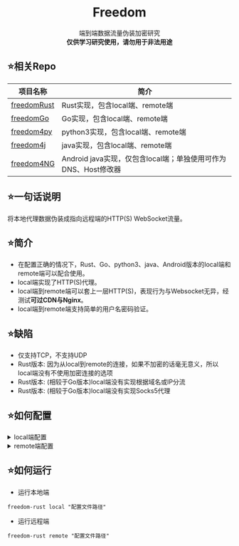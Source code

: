 <h1 align="center">  
    <strong>
        Freedom
    </strong>
</h1>
<p align="center">
    端到端数据流量伪装加密研究
  <br/>
    <strong>仅供学习研究使用，请勿用于非法用途</strong>
</p>


## :star:相关Repo
| 项目名称  | 简介 | 
| ------------- | ------------- |   
| [freedomRust](https://github.com/nICEnnnnnnnLee/freedomRust)  |  Rust实现，包含local端、remote端  | 
| [freedomGo](https://github.com/nICEnnnnnnnLee/freedomGo)  |  Go实现，包含local端、remote端  | 
| [freedom4py](https://github.com/nICEnnnnnnnLee/freedom4py)  |  python3实现，包含local端、remote端  | 
| [freedom4j](https://github.com/nICEnnnnnnnLee/freedom4j)  |  java实现，包含local端、remote端  | 
| [freedom4NG](https://github.com/nICEnnnnnnnLee/freedom4NG)  | Android java实现，仅包含local端；单独使用可作为DNS、Host修改器 | 
 



## :star:一句话说明  
将本地代理数据伪装成指向远程端的HTTP(S) WebSocket流量。

## :star:简介  
+ 在配置正确的情况下，Rust、Go、python3、java、Android版本的local端和remote端可以配合使用。  
+ local端实现了HTTP(S)代理。  
+ local端到remote端可以套上一层HTTP(S)，表现行为与Websocket无异，经测试**可过CDN与Nginx**。  
+ local端到remote端支持简单的用户名密码验证。  

## :star:缺陷  
+ 仅支持TCP，不支持UDP
+ Rust版本: 因为从local到remote的连接，如果不加密的话毫无意义，所以local端没有不使用加密连接的选项  
+ Rust版本: (相较于Go版本)local端没有实现根据域名或IP分流
+ Rust版本: (相较于Go版本)local端没有实现Socks5代理

## :star:如何配置  


<details>
<summary>local端配置</summary>



```yml

bind_host: 127.0.0.1 
bind_port: 1081
# 该值可以是ip或者域名
remote_host: 127.0.0.1 
remote_port: 443
username: username
password: pwd
salt: 1234abc
# 是否允许不安全的HTTPS连接
allow_insecure: false
http_path: /
# 该值还是加密连接Client Hello消息里面的SNI
http_domain: baidu.com
http_user_agent: Mozilla/5.0 (Windows NT 10.0; Win64; x64; rv:86.0) Gecko/20100101 Firefox/86.0
```
</details>

<details>
<summary>remote端配置</summary>



```yml
bind_host: 127.0.0.1
bind_port: 443 
salt: "4567"

use_ssl: false
# 当use_ssl为false时，下面三个选项可以随便填写(但不能没有)
sni: baidu.com
cert_path: data/fullchain.pem
key_path: data/www.baidu.com.key
users:
  user1: pwd1 
  username: pwd
  
```
</details>








## :star:如何运行  
+ 运行本地端  
```
freedom-rust local "配置文件路径"
```

+ 运行远程端
```
freedom-rust remote "配置文件路径"
```
